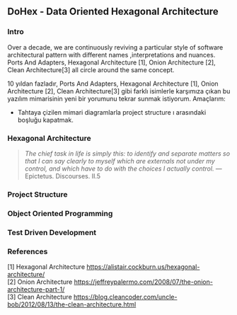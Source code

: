 ## DoHex - Data Oriented Hexagonal Architecture 

### Intro

Over a decade, we are continuously reviving a particular style of software architectural pattern with different names ,interpretations and nuances. Ports And Adapters, Hexagonal Architecture [1], Onion Architecture [2], Clean Architecture[3] all circle around the same concept.  
 
10 yıldan fazladır, Ports And Adapters, Hexagonal Architecture [1], Onion Architecture [2], Clean Architecture[3] gibi farklı isimlerle karşımıza çıkan bu yazılım mimarisinin yeni bir yorumunu tekrar sunmak istiyorum.
Amaçlarım:
* Tahtaya çizilen mimari diagramlarla project structure ı arasındaki boşluğu kapatmak.
  
### Hexagonal Architecture

> *The chief task in life is simply this: to identify and separate matters so that I can say clearly to myself which are externals not under my control, and which have to do with the choices I actually control.* — Epictetus. Discourses. II.5

### Project Structure

### Object Oriented Programming

### Test Driven Development

### References
[1] Hexagonal Architecture https://alistair.cockburn.us/hexagonal-architecture/  
[2] Onion Architecture https://jeffreypalermo.com/2008/07/the-onion-architecture-part-1/  
[3] Clean Architecture https://blog.cleancoder.com/uncle-bob/2012/08/13/the-clean-architecture.html  
<!--stackedit_data:
eyJoaXN0b3J5IjpbMTIyMjIxMzA1MCwtMTUzNjEwNTg4MiwxMD
c2MzkwNDk5LC0xMDEwNDQyMTU5LDY4OTE5MjcyNCwtODUyMDk1
MzA0LDcwOTk4NjIyNiwzMjY0MTgxMSwtNzI4ODUzMTAxLC0zOD
AxNDI4NTFdfQ==
-->